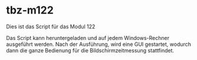 # tbz-m122
Dies ist das Script für das Modul 122

Das Script kann heruntergeladen und auf jedem Windows-Rechner ausgeführt werden.
Nach der Ausführung, wird eine GUI gestartet, wodurch dann die ganze Bedienung für die Bildschirmzeitmessung stattfindet.
